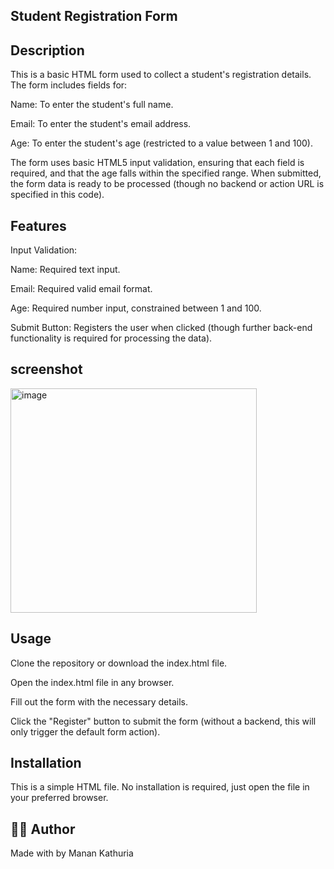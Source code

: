 ## Student Registration Form
## Description
This is a basic HTML form used to collect a student's registration details. The form includes fields for:

Name: To enter the student's full name.

Email: To enter the student's email address.

Age: To enter the student's age (restricted to a value between 1 and 100).

The form uses basic HTML5 input validation, ensuring that each field is required, and that the age falls within the specified range. When submitted, the form data is ready to be processed (though no backend or action URL is specified in this code).

## Features
Input Validation:

Name: Required text input.

Email: Required valid email format.

Age: Required number input, constrained between 1 and 100.

Submit Button: Registers the user when clicked (though further back-end functionality is required for processing the data).

## screenshot 

<img width="394" height="359" alt="image" src="https://github.com/user-attachments/assets/0d88c602-4ddb-4fa8-9cfa-e3ca095f6125" />


## Usage
Clone the repository or download the index.html file.

Open the index.html file in any browser.

Fill out the form with the necessary details.

Click the "Register" button to submit the form (without a backend, this will only trigger the default form action).

## Installation
This is a simple HTML file. No installation is required, just open the file in your preferred browser.

## 🙋‍♂️ Author
Made with by Manan Kathuria
